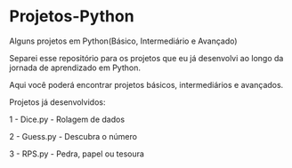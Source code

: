 # Projetos-Python
Alguns projetos em Python(Básico, Intermediário e Avançado)

Separei esse repositório para os projetos que eu já desenvolvi ao longo da jornada de aprendizado em Python.

Aqui você poderá encontrar projetos básicos, intermediários e avançados.

Projetos já desenvolvidos:

1 - Dice.py - Rolagem de dados

2 - Guess.py - Descubra o número

3 - RPS.py - Pedra, papel ou tesoura

